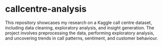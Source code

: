 # callcentre-analysis
This repository showcases my research on a Kaggle call centre dataset, including data cleaning, exploratory analysis, and insight generation. The project involves preprocessing the data, performing exploratory analysis, and uncovering trends in call patterns, sentiment, and customer behaviour.


